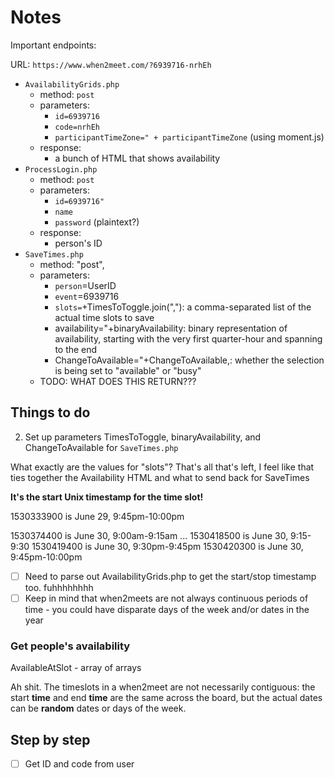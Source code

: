 # Notes

Important endpoints:

URL: `https://www.when2meet.com/?6939716-nrhEh`

- `AvailabilityGrids.php`
    - method: `post`
    - parameters:
        - `id=6939716`
        - `code=nrhEh`
        - `participantTimeZone=" + participantTimeZone` (using moment.js)
    - response:
        - a bunch of HTML that shows availability
- `ProcessLogin.php`
    - method: `post`
    - parameters:
        - `id=6939716"`
        - `name`
        - `password` (plaintext?)
    - response:
        - person's ID
- `SaveTimes.php`
    - method: "post",
    - parameters:
        - `person`=UserID
        - `event`=6939716
        - `slots=`+TimesToToggle.join(","): a comma-separated list of the actual time slots to save
        - availability="+binaryAvailability: binary representation of availability, starting with the very first quarter-hour and spanning to the end
        - ChangeToAvailable="+ChangeToAvailable,: whether the selection is being set to "available" or "busy"
    - TODO: WHAT DOES THIS RETURN???

## Things to do

2. Set up parameters TimesToToggle, binaryAvailability, and ChangeToAvailable for `SaveTimes.php`

What exactly are the values for "slots"? That's all that's left, I feel like that ties together the Availability HTML and what to send back for SaveTimes

**It's the start Unix timestamp for the time slot!**

1530333900 is June 29, 9:45pm-10:00pm

1530374400 is June 30, 9:00am-9:15am
...
1530418500 is June 30, 9:15-9:30
1530419400 is June 30, 9:30pm-9:45pm
1530420300 is June 30, 9:45pm-10:00pm

- [ ] Need to parse out AvailabilityGrids.php to get the start/stop timestamp too. fuhhhhhhhh
- [ ] Keep in mind that when2meets are not always continuous periods of time - you could have disparate days of the week and/or dates in the year

### Get people's availability
AvailableAtSlot - array of arrays

Ah shit. The timeslots in a when2meet are not necessarily contiguous: the start **time** and end **time** are the same across the board, but the actual dates can be **random** dates or days of the week.

## Step by step

- [ ] Get ID and code from user
